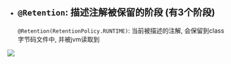 

- ## `@Retention`: 描述注解被保留的阶段 (有3个阶段)

  `@Retention(RetentionPolicy.RUNTIME)`: 当前被描述的注解, 会保留到class字节码文件中, 并被jvm读取到



![](https://pic.superbed.cn/item/5e08164b76085c32892f07a4.jpg)



